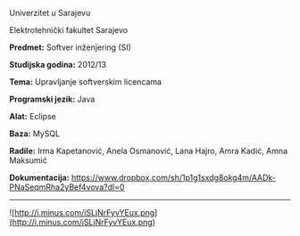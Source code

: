 Univerzitet u Sarajevu

Elektrotehnički fakultet Sarajevo

**Predmet:** Softver inženjering (SI)


**Studijska godina:** 2012/13

**Tema:** Upravljanje softverskim licencama

**Programski jezik:** Java

**Alat:** Eclipse

**Baza:** MySQL

**Radile:** Irma Kapetanović, Anela Osmanović, Lana Hajro, Amra Kadić, Amna Maksumić

**Dokumentacija:** https://www.dropbox.com/sh/1p1g1sxdg8okg4m/AADk-PNaSeqmRha2yBef4vova?dl=0


---


![http://i.minus.com/iSLjNrFyvYEux.png](http://i.minus.com/iSLjNrFyvYEux.png)